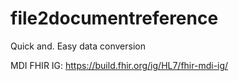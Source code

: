 # file2documentreference
 Quick and. Easy data conversion

MDI FHIR IG: https://build.fhir.org/ig/HL7/fhir-mdi-ig/
